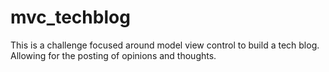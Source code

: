 # mvc_techblog
This is a challenge focused around model view control to build a tech blog. Allowing for the posting of opinions and thoughts.
